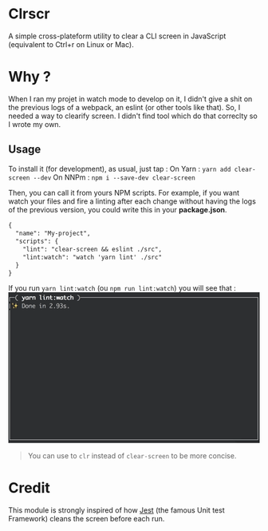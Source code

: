 Clrscr
===

A simple cross-plateform utility to clear a CLI screen in JavaScript (equivalent to Ctrl+r on Linux or Mac).

# Why ?

When I ran my projet in watch mode to develop on it, I didn't give a shit on the previous logs of a webpack, an eslint (or other tools like that). So, I needed a way to clearify screen. I didn't find tool which do that correclty so I wrote my own.

## Usage

To install it (for development), as usual, just tap :
On Yarn : `yarn add clear-screen --dev`
On NNPm : `npm i --save-dev clear-screen`

Then, you can call it from yours NPM scripts.
For example, if you want watch your files and fire a linting after each change without having the logs of the previous version, you could write this in your **package.json**.

```
{
  "name": "My-project",
  "scripts": {
    "lint": "clear-screen && eslint ./src",
    "lint:watch": "watch 'yarn lint' ./src"
  }
}
```

If you run `yarn lint:watch` (ou `npm run lint:watch`) you will see that :
![clear-screen in action](./clean-screen.gif)

> You can use to `clr` instead of `clear-screen` to be more concise.

# Credit

This module is strongly inspired of how [Jest](https://facebook.github.io/jest/) (the famous Unit test Framework) cleans the screen before each run.